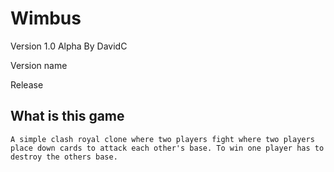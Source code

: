 # Wimbus

Version 1.0 Alpha
By DavidC

Version name

Release

## What is this game

    A simple clash royal clone where two players fight where two players place down cards to attack each other's base. To win one player has to destroy the others base. 
